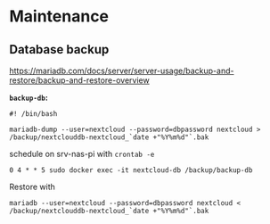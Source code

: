 # Maintenance

## Database backup

https://mariadb.com/docs/server/server-usage/backup-and-restore/backup-and-restore-overview

**`backup-db`:**

```
#! /bin/bash

mariadb-dump --user=nextcloud --password=dbpassword nextcloud > /backup/nextclouddb-nextcloud_`date +"%Y%m%d"`.bak
```

schedule on srv-nas-pi with `crontab -e`

```
0 4 * * 5 sudo docker exec -it nextcloud-db /backup/backup-db
```

Restore with

```
mariadb --user=nextcloud --password=dbpassword nextcloud < /backup/nextclouddb-nextcloud_`date +"%Y%m%d"`.bak
```
